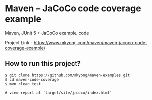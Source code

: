 # Maven – JaCoCo code coverage example
Maven, JUnit 5 + JaCoCo example. code

Project Link - https://www.mkyong.com/maven/maven-jacoco-code-coverage-example/

## How to run this project?
```.
$ git clone https://github.com/mkyong/maven-examples.git
$ cd maven-code-coverage
$ mvn clean test

# view report at 'target/site/jacoco/index.html'
```
